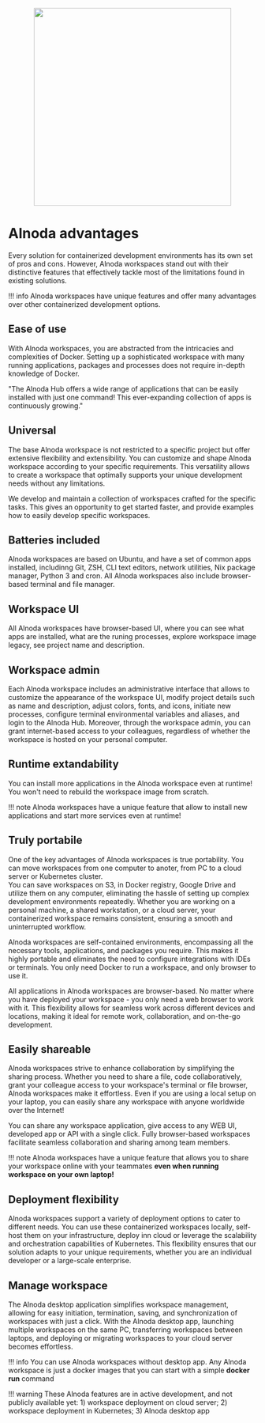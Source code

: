 
<p align="center">
  <img src="../img/cloud-computing.svg" alt="" width="400">
</p>

# Alnoda advantages

Every solution for containerized development environments has its own set of pros and cons. However, Alnoda workspaces 
stand out with their distinctive features that effectively tackle most of the limitations found in existing solutions.

!!! info
    Alnoda workspaces have unique features and offer many advantages over other containerized development options.

## Ease of use 
With Alnoda workspaces, you are abstracted from the intricacies and complexities of Docker. Setting up a sophisticated 
workspace with many running applications, packages and processes does not require in-depth knowledge of Docker.  

"The Alnoda Hub offers a wide range of applications that can be easily installed with just one command! 
This ever-expanding collection of apps is continuously growing."

## Universal
The base Alnoda workspace is not restricted to a specific project but offer extensive flexibility and extensibility. 
You can customize and shape Alnoda workspace according to your specific requirements. This versatility allows 
to create a workspace that optimally supports your unique development needs without any limitations.

We develop and maintain a collection of workspaces crafted for the specific tasks. This gives an opportunity to 
get started faster, and provide examples how to easily develop specific workspaces.  

## Batteries included
Alnoda workspaces are based on Ubuntu, and have a set of common apps installed, includinng Git, ZSH, CLI text editors, network utilities, 
Nix package manager, Python 3 and cron. All Alnoda workspaces also include browser-based terminal and file manager.

## Workspace UI
All Alnoda workspaces have browser-based UI, where you can see what apps are installed, what are the runing processes, explore 
workspace image legacy, see project name and description. 

## Workspace admin
Each Alnoda workspace includes an administrative interface that allows to customize the appearance of the workspace UI, 
modify project details such as name and description, adjust colors, fonts, and icons, initiate new processes, 
configure terminal environmental variables and aliases, and login to the Alnoda Hub. Moreover, through the workspace admin, 
you can grant internet-based access to your colleagues, regardless of whether the workspace is hosted on your personal computer.

## Runtime extandability
You can install more applications in the Alnoda workspace even at runtime! You won't need to rebuild the workspace image from scratch. 

!!! note
    Alnoda workspaces have a unique feature that allow to install new applications and start more services even at runtime!

## Truly portabile
One of the key advantages of Alnoda workspaces is true portability. You can move workspaces from one computer to anoter, from PC to a cloud server or Kubernetes cluster.  
You can save workspaces on S3, in Docker registry, Google Drive and utilize them on any computer, eliminating the hassle of setting up complex development environments repeatedly. 
Whether you are working on a personal machine, a shared workstation, or a cloud server, your containerized workspace remains consistent, 
ensuring a smooth and uninterrupted workflow.

Alnoda workspaces are self-contained environments, encompassing all the necessary tools, applications, 
and packages you require. This makes it highly portable and eliminates the need to configure integrations with IDEs or terminals. 
You only need Docker to run a workspace, and only browser to use it.

All applications in Alnoda workspaces are browser-based. No matter where you have deployed your workspace - you only need a web browser to work with it. 
This flexibility allows for seamless work across different devices and locations, making it ideal for remote work, collaboration, and on-the-go development. 

## Easily shareable
Alnoda workspaces strive to enhance collaboration by simplifying the sharing process. Whether you need to share a file, 
code collaboratively, grant your colleague access to your workspace's terminal or file browser, Alnoda workspaces make it effortless. 
Even if you are using a local setup on your laptop, you can easily share any workspace with anyone worldwide over the Internet!

You can share any workspace application, give access to any WEB UI, developed app or API with a single click. Fully browser-based 
workspaces facilitate seamless collaboration and sharing among team members.

!!! note
    Alnoda workspaces have a unique feature that allows you to share your workspace online with your teammates __even when running workspace on your own laptop!__

## Deployment flexibility
Alnoda workspaces support a variety of deployment options to cater to different needs. You can use these containerized workspaces 
locally, self-host them on your infrastructure, deploy inn cloud or leverage the scalability and orchestration capabilities of Kubernetes. 
This flexibility ensures that our solution adapts to your unique requirements, whether you are an individual developer or a 
large-scale enterprise.

## Manage workspace 
The Alnoda desktop application simplifies workspace management, allowing for easy initiation, termination, saving, and synchronization 
of workspaces with just a click. With the Alnoda desktop app, launching multiple workspaces on the same PC, transferring workspaces 
between laptops, and deploying or migrating workspaces to your cloud server becomes effortless.

!!! info
    You can use Alnoda workspaces without desktop app. Any Alnoda workspace is just a docker images that you can start with 
    a simple __docker run__ command

!!! warning
    These Alnoda features are in active development, and not publicly available yet: 1) workspace deployment on cloud server; 
    2) workspace deployment in Kubernetes; 3) Alnoda desktop app
